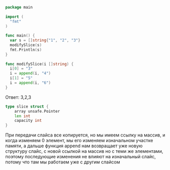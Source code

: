 ```go
package main
 
import (
  "fmt"
)
 
func main() {
  var s = []string{"1", "2", "3"}
  modifySlice(s)
  fmt.Println(s)
}
 
func modifySlice(i []string) {
  i[0] = "3"
  i = append(i, "4")
  i[1] = "5"
  i = append(i, "6")
}
```
Ответ: 3,2,3
```go
type slice struct {
	array unsafe.Pointer
	len int
	capacity int
}
```

При передачи слайса все копируется, но мы имеем ссылку на массив, и когда изменяем 0 элемент, мы его изменяем изначальном участке памяти, а дальше функция append нам возвращает уже новую структуру слайс, с новой ссылкой на массив но с теми же элементами, поэтому последующие изменения не влияют на изначальный слайс, потому что там мы работаем уже с другим слайсом